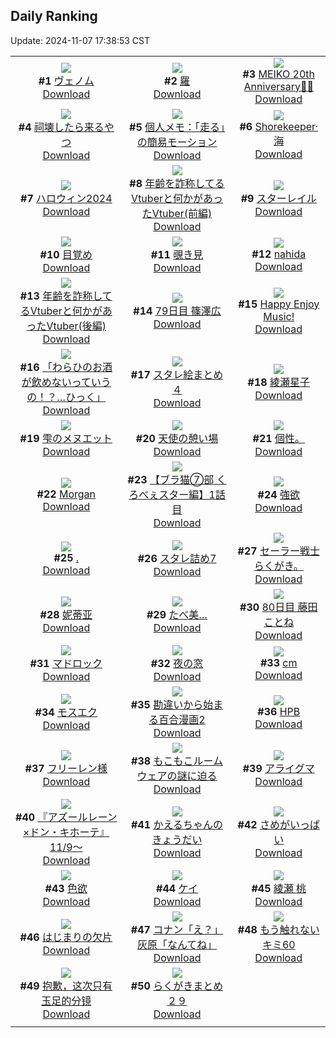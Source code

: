 ## Daily Ranking
Update: 2024-11-07 17:38:53 CST

|      |      |      |
| :----: | :----: | :----: |
| ![](https://i.pixiv.re/c/240x480/img-master/img/2024/11/05/00/00/27/124004651_p0_master1200.jpg)<br>**#1** [ヴェノム](https://www.pixiv.net/artworks/124004651)<br>[Download](https://i.pixiv.re/img-original/img/2024/11/05/00/00/27/124004651_p0.jpg) | ![](https://i.pixiv.re/c/240x480/img-master/img/2024/11/05/00/00/08/124004565_p0_master1200.jpg)<br>**#2** [羅](https://www.pixiv.net/artworks/124004565)<br>[Download](https://i.pixiv.re/img-original/img/2024/11/05/00/00/08/124004565_p0.jpg) | ![](https://i.pixiv.re/c/240x480/img-master/img/2024/11/05/00/00/58/124004757_p0_master1200.jpg)<br>**#3** [MEIKO 20th Anniversary🎂🎉](https://www.pixiv.net/artworks/124004757)<br>[Download](https://i.pixiv.re/img-original/img/2024/11/05/00/00/58/124004757_p0.jpg) |
| ![](https://i.pixiv.re/c/240x480/img-master/img/2024/11/05/19/30/47/124024208_p0_master1200.jpg)<br>**#4** [祠壊したら来るやつ](https://www.pixiv.net/artworks/124024208)<br>[Download](https://i.pixiv.re/img-original/img/2024/11/05/19/30/47/124024208_p0.jpg) | ![](https://i.pixiv.re/c/240x480/img-master/img/2024/11/05/06/00/07/124011388_p0_master1200.jpg)<br>**#5** [個人メモ：「走る」の簡易モーション](https://www.pixiv.net/artworks/124011388)<br>[Download](https://i.pixiv.re/img-original/img/2024/11/05/06/00/07/124011388_p0.jpg) | ![](https://i.pixiv.re/c/240x480/img-master/img/2024/11/05/01/18/19/124007525_p0_master1200.jpg)<br>**#6** [Shorekeeper·海](https://www.pixiv.net/artworks/124007525)<br>[Download](https://i.pixiv.re/img-original/img/2024/11/05/01/18/19/124007525_p0.jpg) |
| ![](https://i.pixiv.re/c/240x480/img-master/img/2024/11/05/00/42/18/124004578_p0_master1200.jpg)<br>**#7** [ハロウィン2024](https://www.pixiv.net/artworks/124004578)<br>[Download](https://i.pixiv.re/img-original/img/2024/11/05/00/42/18/124004578_p0.jpg) | ![](https://i.pixiv.re/c/240x480/img-master/img/2024/11/05/21/09/22/124027142_p0_master1200.jpg)<br>**#8** [年齢を詐称してるVtuberと何かがあったVtuber(前編)](https://www.pixiv.net/artworks/124027142)<br>[Download](https://i.pixiv.re/img-original/img/2024/11/05/21/09/22/124027142_p0.png) | ![](https://i.pixiv.re/c/240x480/img-master/img/2024/11/05/00/36/39/124006303_p0_master1200.jpg)<br>**#9** [スターレイル](https://www.pixiv.net/artworks/124006303)<br>[Download](https://i.pixiv.re/img-original/img/2024/11/05/00/36/39/124006303_p0.jpg) |
| ![](https://i.pixiv.re/c/240x480/img-master/img/2024/11/06/00/38/04/124034446_p0_master1200.jpg)<br>**#10** [目覚め](https://www.pixiv.net/artworks/124034446)<br>[Download](https://i.pixiv.re/img-original/img/2024/11/06/00/38/04/124034446_p0.jpg) | ![](https://i.pixiv.re/c/240x480/img-master/img/2024/11/06/00/39/21/124034479_p0_master1200.jpg)<br>**#11** [覗き見](https://www.pixiv.net/artworks/124034479)<br>[Download](https://i.pixiv.re/img-original/img/2024/11/06/00/39/21/124034479_p0.jpg) | ![](https://i.pixiv.re/c/240x480/img-master/img/2024/11/05/22/38/41/124030045_p0_master1200.jpg)<br>**#12** [nahida](https://www.pixiv.net/artworks/124030045)<br>[Download](https://i.pixiv.re/img-original/img/2024/11/05/22/38/41/124030045_p0.png) |
| ![](https://i.pixiv.re/c/240x480/img-master/img/2024/11/06/21/16/15/124054365_p0_master1200.jpg)<br>**#13** [年齢を詐称してるVtuberと何かがあったVtuber(後編)](https://www.pixiv.net/artworks/124054365)<br>[Download](https://i.pixiv.re/img-original/img/2024/11/06/21/16/15/124054365_p0.png) | ![](https://i.pixiv.re/c/240x480/img-master/img/2024/11/05/10/57/22/124014983_p0_master1200.jpg)<br>**#14** [79日目 篠澤広](https://www.pixiv.net/artworks/124014983)<br>[Download](https://i.pixiv.re/img-original/img/2024/11/05/10/57/22/124014983_p0.png) | ![](https://i.pixiv.re/c/240x480/img-master/img/2024/11/06/05/45/25/124038752_p0_master1200.jpg)<br>**#15** [Happy Enjoy Music!](https://www.pixiv.net/artworks/124038752)<br>[Download](https://i.pixiv.re/img-original/img/2024/11/06/05/45/25/124038752_p0.jpg) |
| ![](https://i.pixiv.re/c/240x480/img-master/img/2024/11/06/00/00/07/124032770_p0_master1200.jpg)<br>**#16** [「わらひのお酒が飲めないっていうの！？…ひっく」](https://www.pixiv.net/artworks/124032770)<br>[Download](https://i.pixiv.re/img-original/img/2024/11/06/00/00/07/124032770_p0.jpg) | ![](https://i.pixiv.re/c/240x480/img-master/img/2024/11/06/17/01/08/124047818_p0_master1200.jpg)<br>**#17** [スタレ絵まとめ４](https://www.pixiv.net/artworks/124047818)<br>[Download](https://i.pixiv.re/img-original/img/2024/11/06/17/01/08/124047818_p0.jpg) | ![](https://i.pixiv.re/c/240x480/img-master/img/2024/11/05/00/00/39/124004698_p0_master1200.jpg)<br>**#18** [綾瀬星子](https://www.pixiv.net/artworks/124004698)<br>[Download](https://i.pixiv.re/img-original/img/2024/11/05/00/00/39/124004698_p0.png) |
| ![](https://i.pixiv.re/c/240x480/img-master/img/2024/11/05/00/00/32/124004671_p0_master1200.jpg)<br>**#19** [雫のメヌエット](https://www.pixiv.net/artworks/124004671)<br>[Download](https://i.pixiv.re/img-original/img/2024/11/05/00/00/32/124004671_p0.jpg) | ![](https://i.pixiv.re/c/240x480/img-master/img/2024/11/05/20/40/48/124026128_p0_master1200.jpg)<br>**#20** [天使の憩い場](https://www.pixiv.net/artworks/124026128)<br>[Download](https://i.pixiv.re/img-original/img/2024/11/05/20/40/48/124026128_p0.jpg) | ![](https://i.pixiv.re/c/240x480/img-master/img/2024/11/06/01/00/01/124029000_p0_master1200.jpg)<br>**#21** [個性。](https://www.pixiv.net/artworks/124029000)<br>[Download](https://i.pixiv.re/img-original/img/2024/11/06/01/00/01/124029000_p0.jpg) |
| ![](https://i.pixiv.re/c/240x480/img-master/img/2024/11/05/13/12/02/124017128_p0_master1200.jpg)<br>**#22** [Morgan](https://www.pixiv.net/artworks/124017128)<br>[Download](https://i.pixiv.re/img-original/img/2024/11/05/13/12/02/124017128_p0.png) | ![](https://i.pixiv.re/c/240x480/img-master/img/2024/11/05/18/56/42/124023174_p0_master1200.jpg)<br>**#23** [【ブラ猫⑦部 くろべぇスター編】1話目](https://www.pixiv.net/artworks/124023174)<br>[Download](https://i.pixiv.re/img-original/img/2024/11/05/18/56/42/124023174_p0.jpg) | ![](https://i.pixiv.re/c/240x480/img-master/img/2024/11/05/03/46/42/124010016_p0_master1200.jpg)<br>**#24** [強欲](https://www.pixiv.net/artworks/124010016)<br>[Download](https://i.pixiv.re/img-original/img/2024/11/05/03/46/42/124010016_p0.png) |
| ![](https://i.pixiv.re/c/240x480/img-master/img/2024/11/06/00/00/36/124032894_p0_master1200.jpg)<br>**#25** [.](https://www.pixiv.net/artworks/124032894)<br>[Download](https://i.pixiv.re/img-original/img/2024/11/06/00/00/36/124032894_p0.png) | ![](https://i.pixiv.re/c/240x480/img-master/img/2024/11/05/15/05/04/124018780_p0_master1200.jpg)<br>**#26** [スタレ詰め7](https://www.pixiv.net/artworks/124018780)<br>[Download](https://i.pixiv.re/img-original/img/2024/11/05/15/05/04/124018780_p0.jpg) | ![](https://i.pixiv.re/c/240x480/img-master/img/2024/11/06/21/37/01/124028707_p0_master1200.jpg)<br>**#27** [セーラー戦士らくがき。](https://www.pixiv.net/artworks/124028707)<br>[Download](https://i.pixiv.re/img-original/img/2024/11/06/21/37/01/124028707_p0.jpg) |
| ![](https://i.pixiv.re/c/240x480/img-master/img/2024/11/06/22/08/11/124055978_p0_master1200.jpg)<br>**#28** [妮蒂亚](https://www.pixiv.net/artworks/124055978)<br>[Download](https://i.pixiv.re/img-original/img/2024/11/06/22/08/11/124055978_p0.jpg) | ![](https://i.pixiv.re/c/240x480/img-master/img/2024/11/05/03/13/20/124009606_p0_master1200.jpg)<br>**#29** [たべ美…](https://www.pixiv.net/artworks/124009606)<br>[Download](https://i.pixiv.re/img-original/img/2024/11/05/03/13/20/124009606_p0.png) | ![](https://i.pixiv.re/c/240x480/img-master/img/2024/11/06/11/48/23/124043147_p0_master1200.jpg)<br>**#30** [80日目 藤田ことね](https://www.pixiv.net/artworks/124043147)<br>[Download](https://i.pixiv.re/img-original/img/2024/11/06/11/48/23/124043147_p0.png) |
| ![](https://i.pixiv.re/c/240x480/img-master/img/2024/11/05/21/39/36/124028109_p0_master1200.jpg)<br>**#31** [マドロック](https://www.pixiv.net/artworks/124028109)<br>[Download](https://i.pixiv.re/img-original/img/2024/11/05/21/39/36/124028109_p0.jpg) | ![](https://i.pixiv.re/c/240x480/img-master/img/2024/11/06/00/00/23/124032834_p0_master1200.jpg)<br>**#32** [夜の窓](https://www.pixiv.net/artworks/124032834)<br>[Download](https://i.pixiv.re/img-original/img/2024/11/06/00/00/23/124032834_p0.png) | ![](https://i.pixiv.re/c/240x480/img-master/img/2024/11/05/20/48/07/124026333_p0_master1200.jpg)<br>**#33** [cm](https://www.pixiv.net/artworks/124026333)<br>[Download](https://i.pixiv.re/img-original/img/2024/11/05/20/48/07/124026333_p0.png) |
| ![](https://i.pixiv.re/c/240x480/img-master/img/2024/11/05/21/38/19/124028062_p0_master1200.jpg)<br>**#34** [モスエク](https://www.pixiv.net/artworks/124028062)<br>[Download](https://i.pixiv.re/img-original/img/2024/11/05/21/38/19/124028062_p0.jpg) | ![](https://i.pixiv.re/c/240x480/img-master/img/2024/11/05/12/10/05/124016145_p0_master1200.jpg)<br>**#35** [勘違いから始まる百合漫画2](https://www.pixiv.net/artworks/124016145)<br>[Download](https://i.pixiv.re/img-original/img/2024/11/05/12/10/05/124016145_p0.jpg) | ![](https://i.pixiv.re/c/240x480/img-master/img/2024/11/05/00/06/05/124005136_p0_master1200.jpg)<br>**#36** [HPB](https://www.pixiv.net/artworks/124005136)<br>[Download](https://i.pixiv.re/img-original/img/2024/11/05/00/06/05/124005136_p0.jpg) |
| ![](https://i.pixiv.re/c/240x480/img-master/img/2024/11/06/00/02/17/124033096_p0_master1200.jpg)<br>**#37** [フリーレン様](https://www.pixiv.net/artworks/124033096)<br>[Download](https://i.pixiv.re/img-original/img/2024/11/06/00/02/17/124033096_p0.png) | ![](https://i.pixiv.re/c/240x480/img-master/img/2024/11/05/19/00/07/124023289_p0_master1200.jpg)<br>**#38** [もこもこルームウェアの謎に迫る](https://www.pixiv.net/artworks/124023289)<br>[Download](https://i.pixiv.re/img-original/img/2024/11/05/19/00/07/124023289_p0.jpg) | ![](https://i.pixiv.re/c/240x480/img-master/img/2024/11/06/00/06/40/124033341_p0_master1200.jpg)<br>**#39** [アライグマ](https://www.pixiv.net/artworks/124033341)<br>[Download](https://i.pixiv.re/img-original/img/2024/11/06/00/06/40/124033341_p0.png) |
| ![](https://i.pixiv.re/c/240x480/img-master/img/2024/11/05/00/00/14/124004607_p0_master1200.jpg)<br>**#40** [『アズールレーン×ドン・キホーテ』11/9〜](https://www.pixiv.net/artworks/124004607)<br>[Download](https://i.pixiv.re/img-original/img/2024/11/05/00/00/14/124004607_p0.jpg) | ![](https://i.pixiv.re/c/240x480/img-master/img/2024/11/06/20/50/49/124053533_p0_master1200.jpg)<br>**#41** [かえるちゃんのきょうだい](https://www.pixiv.net/artworks/124053533)<br>[Download](https://i.pixiv.re/img-original/img/2024/11/06/20/50/49/124053533_p0.jpg) | ![](https://i.pixiv.re/c/240x480/img-master/img/2024/11/06/20/54/05/124053612_p0_master1200.jpg)<br>**#42** [さめがいっぱい](https://www.pixiv.net/artworks/124053612)<br>[Download](https://i.pixiv.re/img-original/img/2024/11/06/20/54/05/124053612_p0.jpg) |
| ![](https://i.pixiv.re/c/240x480/img-master/img/2024/11/06/02/18/32/124036562_p0_master1200.jpg)<br>**#43** [色欲](https://www.pixiv.net/artworks/124036562)<br>[Download](https://i.pixiv.re/img-original/img/2024/11/06/02/18/32/124036562_p0.png) | ![](https://i.pixiv.re/c/240x480/img-master/img/2024/11/05/13/42/24/124017555_p0_master1200.jpg)<br>**#44** [ケイ](https://www.pixiv.net/artworks/124017555)<br>[Download](https://i.pixiv.re/img-original/img/2024/11/05/13/42/24/124017555_p0.jpg) | ![](https://i.pixiv.re/c/240x480/img-master/img/2024/11/05/01/32/23/124007880_p0_master1200.jpg)<br>**#45** [綾瀬 桃](https://www.pixiv.net/artworks/124007880)<br>[Download](https://i.pixiv.re/img-original/img/2024/11/05/01/32/23/124007880_p0.png) |
| ![](https://i.pixiv.re/c/240x480/img-master/img/2024/11/06/12/13/06/124043626_p0_master1200.jpg)<br>**#46** [はじまりの欠片](https://www.pixiv.net/artworks/124043626)<br>[Download](https://i.pixiv.re/img-original/img/2024/11/06/12/13/06/124043626_p0.png) | ![](https://i.pixiv.re/c/240x480/img-master/img/2024/11/06/18/37/17/124049998_p0_master1200.jpg)<br>**#47** [コナン「え？」灰原「なんてね」](https://www.pixiv.net/artworks/124049998)<br>[Download](https://i.pixiv.re/img-original/img/2024/11/06/18/37/17/124049998_p0.jpg) | ![](https://i.pixiv.re/c/240x480/img-master/img/2024/11/06/17/18/47/124048154_p0_master1200.jpg)<br>**#48** [もう触れないキミ60](https://www.pixiv.net/artworks/124048154)<br>[Download](https://i.pixiv.re/img-original/img/2024/11/06/17/18/47/124048154_p0.jpg) |
| ![](https://i.pixiv.re/c/240x480/img-master/img/2024/11/05/22/28/47/124029724_p0_master1200.jpg)<br>**#49** [抱歉，这次只有玉足的分镜](https://www.pixiv.net/artworks/124029724)<br>[Download](https://i.pixiv.re/img-original/img/2024/11/05/22/28/47/124029724_p0.png) | ![](https://i.pixiv.re/c/240x480/img-master/img/2024/11/05/13/00/06/124016945_p0_master1200.jpg)<br>**#50** [らくがきまとめ２９](https://www.pixiv.net/artworks/124016945)<br>[Download](https://i.pixiv.re/img-original/img/2024/11/05/13/00/06/124016945_p0.png) |
|      |
